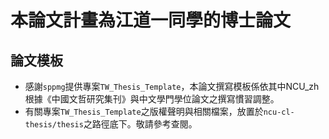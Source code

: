 # 本論文計畫為江道一同學的博士論文

## 論文模板
- 感謝`sppmg`提供專案`TW_Thesis_Template`，本論文撰寫模板係依其中NCU_zh根據《中國文哲研究集刊》與中文學門學位論文之撰寫慣習調整。
- 有關專案`TW_Thesis_Template`之版權聲明與相關檔案，放置於`ncu-cl-thesis/thesis`之路徑底下。敬請參考查閱。
